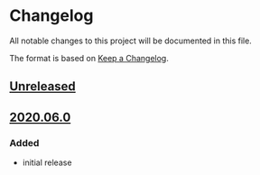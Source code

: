 # Changelog
All notable changes to this project will be documented in this file.

The format is based on [Keep a Changelog](https://keepachangelog.com/).

## [Unreleased]

## [2020.06.0]

### Added
- initial release

[Unreleased]: https://gitlab.com/yaq/yaqd-ti/-/compare/v2020.06.0...master
[2020.06.0]: https://gitlab.com/yaq/yaqd-ti/-/tags/v2020.06.0